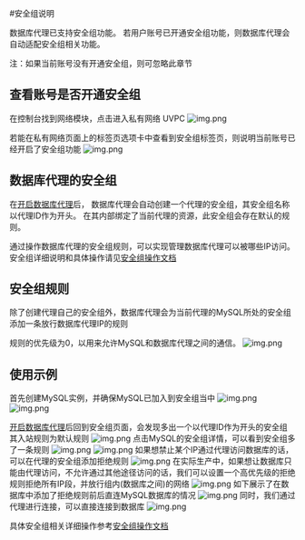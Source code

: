 #安全组说明

数据库代理已支持安全组功能。 若用户账号已开通安全组功能，则数据库代理会自动适配安全组相关功能。

注：如果当前账号没有开通安全组，则可忽略此章节

## 查看账号是否开通安全组
在控制台找到网络模块，点击进入私有网络 UVPC 
![img.png](/images/udb-proxy-secgroup2.png)

若能在私有网络页面上的标签页选项卡中查看到安全组标签页，则说明当前账号已经开启了安全组功能
![img.png](/images/udb-proxy-secgroup3.png)


## 数据库代理的安全组
在[开启数据库代理](/udb_proxy/manage/operator)后，
数据库代理会自动创建一个代理的安全组，其安全组名称以代理ID作为开头。 在其内部绑定了当前代理的资源，此安全组会存在默认的规则。

通过操作数据库代理的安全组规则，可以实现管理数据库代理可以被哪些IP访问。
安全组详细说明和具体操作请见[安全组操作文档](https://docs.ucloud.cn/vpc/introduction/secgroup)


## 安全组规则
除了创建代理自己的安全组外，数据库代理会为当前代理的MySQL所处的安全组添加一条放行数据库代理IP的规则

规则的优先级为0，以用来允许MySQL和数据库代理之间的通信。
![img.png](/images/udb-proxy-secgroup4.png)


## 使用示例

首先创建MySQL实例，并确保MySQL已加入到安全组当中
![img.png](/images/udb-proxy-secgroup5.png)
![img.png](/images/udb-proxy-secgroup6.png)

[开启数据库代理](/udb_proxy/manage/operator)后回到安全组页面，会发现多出一个以代理ID作为开头的安全组
其入站规则为默认规则
![img.png](/images/udb-proxy-secgroup7.png)
点击MySQL的安全组详情，可以看到安全组多了一条规则
![img.png](/images/udb-proxy-secgroup8.png)
![img.png](/images/udb-proxy-secgroup9.png)
如果想禁止某个IP通过代理访问数据库的话，可以在代理的安全组添加拒绝规则
![img.png](/images/udb-proxy-secgroup10.png)
在实际生产中，如果想让数据库只能由代理访问，不允许通过其他途径访问的话，我们可以设置一个高优先级的拒绝规则拒绝所有IP段，并放行组内(数据库之间)的网络
![img.png](/images/udb-proxy-secgroup11.png)
如下展示了在数据库中添加了拒绝规则前后直连MySQL数据库的情况
![img.png](/images/udb-proxy-secgroup12.png)
同时，我们通过代理进行连接，可以直接连接到数据库
![img.png](/images/udb-proxy-secgroup13.png)


具体安全组相关详细操作参考[安全组操作文档](https://docs.ucloud.cn/vpc/guide/secgroup)

